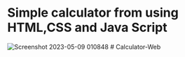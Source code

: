 # Simple calculator from using HTML,CSS and Java Script
![Screenshot 2023-05-09 010848](https://user-images.githubusercontent.com/108237108/236918180-421845a0-6b45-4891-85b8-1568c433ae9c.png)
#   C a l c u l a t o r - W e b  
 